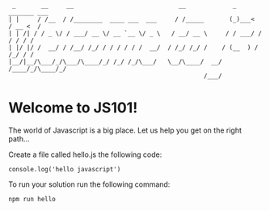 
```
 _       __     __                             __             _     _______ ___
| |     / /__  / /________  ____ ___  ___     / /_____       (_)___<  / __ <  /
| | /| / / _ \/ / ___/ __ \/ __ `__ \/ _ \   / __/ __ \     / / ___/ / / / / /
| |/ |/ /  __/ / /__/ /_/ / / / / / /  __/  / /_/ /_/ /    / (__  ) / /_/ / /  
|__/|__/\___/_/\___/\____/_/ /_/ /_/\___/   \__/\____/  __/ /____/_/\____/_/   
                                                      /___/                   
```

# Welcome to JS101!

The world of Javascript is a big place.  Let us help you get on the right path...

Create a file called hello.js the following code:

```
console.log('hello javascript')
```

To run your solution run the following command:

```
npm run hello
```
